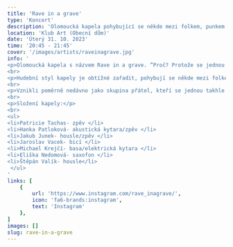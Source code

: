 ```yaml
---
title: 'Rave in a grave'
type: 'Koncert'
description: 'Olomoucká kapela pohybující se někde mezi folkem, punkem a popem.'
location: 'Klub Art (Obecní dům)'
date: 'Úterý 31. 10. 2023'
time: '20:45 - 21:45'
cover: '/images/artists/raveinagrave.jpg'
info: '
<p>Olomoucká kapela s názvem Rave in a grave. ”Proč? Protože se jednou stejně všichni sejdem v hrobě, a to bude teprve šrumec!“ </p>
<br>
<p>Hudební styl kapely je obtížné zařadit, pohybují se někde mezi folkem, punkem a popem, a tento mix je ještě obohacen o různé hudební vlivy.</p>
<br>
<p>Vznikli poměrně nedávno jako skupina přátel, kteří se jednou takhle setkali v hospodě a okamžitě cítili, že vznikne něco originálního. Od té doby se snaží vytvářet hudbu, která nezapadá a snaží se hledat vlastní cestu. “Tak pojďme nezapadat spolu!”</p>
<br>
<p>Složení kapely:</p> 
<br>
<ul>
<li>Patricie Tachas- zpěv </li>
<li>Hanka Patloková- akustická kytara/zpěv </li>
<li>Jakub Junek- housle/zpěv </li>
<li>Jaroslav Vacek- bicí </li>
<li>Michael Krejčí- basa/elektrická kytara </li>
<li>Eliška Nedomová- saxofon </li>
<li>Štěpán Valík- housle</li>
 </ul>
'
links: [
    {
        url: 'https://www.instagram.com/rave_inagrave/',
        icon: 'fa6-brands:instagram',
        text: 'Instagram'
    },
]
images: []
slug: rave-in-a-grave
---
```


